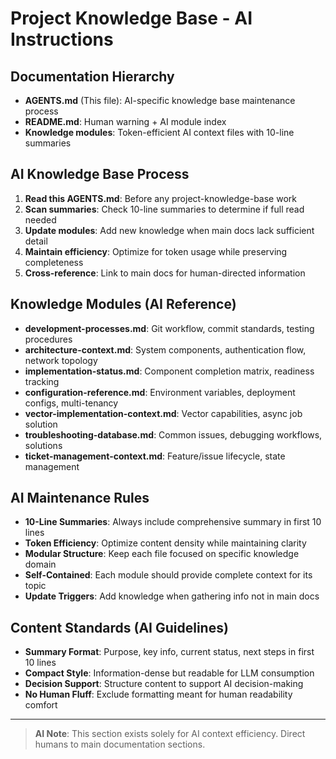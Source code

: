 # Project Knowledge Base - AI Instructions

## Documentation Hierarchy
- **AGENTS.md** (This file): AI-specific knowledge base maintenance process
- **README.md**: Human warning + AI module index
- **Knowledge modules**: Token-efficient AI context files with 10-line summaries

## AI Knowledge Base Process
1. **Read this AGENTS.md**: Before any project-knowledge-base work
2. **Scan summaries**: Check 10-line summaries to determine if full read needed
3. **Update modules**: Add new knowledge when main docs lack sufficient detail
4. **Maintain efficiency**: Optimize for token usage while preserving completeness
5. **Cross-reference**: Link to main docs for human-directed information

## Knowledge Modules (AI Reference)
- **development-processes.md**: Git workflow, commit standards, testing procedures
- **architecture-context.md**: System components, authentication flow, network topology
- **implementation-status.md**: Component completion matrix, readiness tracking
- **configuration-reference.md**: Environment variables, deployment configs, multi-tenancy
- **vector-implementation-context.md**: Vector capabilities, async job solution
- **troubleshooting-database.md**: Common issues, debugging workflows, solutions
- **ticket-management-context.md**: Feature/issue lifecycle, state management

## AI Maintenance Rules
- **10-Line Summaries**: Always include comprehensive summary in first 10 lines
- **Token Efficiency**: Optimize content density while maintaining clarity
- **Modular Structure**: Keep each file focused on specific knowledge domain
- **Self-Contained**: Each module should provide complete context for its topic
- **Update Triggers**: Add knowledge when gathering info not in main docs

## Content Standards (AI Guidelines)
- **Summary Format**: Purpose, key info, current status, next steps in first 10 lines
- **Compact Style**: Information-dense but readable for LLM consumption
- **Decision Support**: Structure content to support AI decision-making
- **No Human Fluff**: Exclude formatting meant for human readability comfort

---

> **AI Note**: This section exists solely for AI context efficiency. Direct humans to main documentation sections.